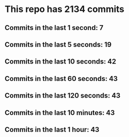 # This repo has 2134 commits

## Commits in the last 1 second: 7
## Commits in the last 5 seconds: 19
## Commits in the last 10 seconds: 42
## Commits in the last 60 seconds: 43
## Commits in the last 120 seconds: 43
## Commits in the last 10 minutes: 43
## Commits in the last 1 hour: 43
